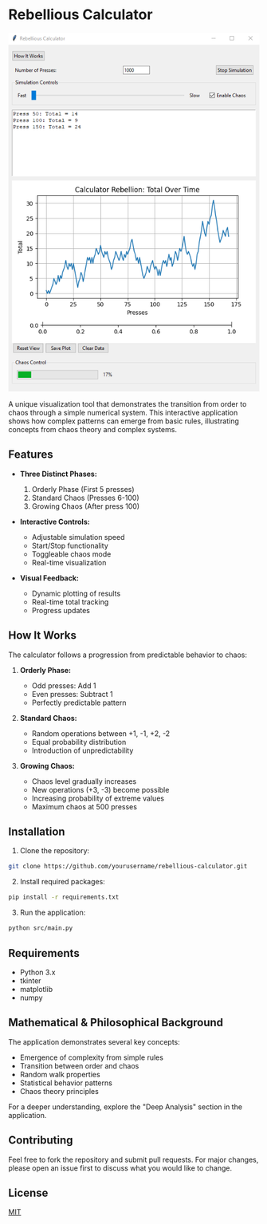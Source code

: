 # Rebellious Calculator

![Calculator Demo](assets/calculator-demo.png)

A unique visualization tool that demonstrates the transition from order to chaos through a simple numerical system. This interactive application shows how complex patterns can emerge from basic rules, illustrating concepts from chaos theory and complex systems.

## Features

- **Three Distinct Phases:**
  1. Orderly Phase (First 5 presses)
  2. Standard Chaos (Presses 6-100)
  3. Growing Chaos (After press 100)

- **Interactive Controls:**
  - Adjustable simulation speed
  - Start/Stop functionality
  - Toggleable chaos mode
  - Real-time visualization

- **Visual Feedback:**
  - Dynamic plotting of results
  - Real-time total tracking
  - Progress updates

## How It Works

The calculator follows a progression from predictable behavior to chaos:

1. **Orderly Phase:**
   - Odd presses: Add 1
   - Even presses: Subtract 1
   - Perfectly predictable pattern

2. **Standard Chaos:**
   - Random operations between +1, -1, +2, -2
   - Equal probability distribution
   - Introduction of unpredictability

3. **Growing Chaos:**
   - Chaos level gradually increases
   - New operations (+3, -3) become possible
   - Increasing probability of extreme values
   - Maximum chaos at 500 presses

## Installation

1. Clone the repository:

```bash
git clone https://github.com/yourusername/rebellious-calculator.git
```

2. Install required packages:
```bash
pip install -r requirements.txt
```

3. Run the application:
```bash
python src/main.py
```

## Requirements

- Python 3.x
- tkinter
- matplotlib
- numpy

## Mathematical & Philosophical Background

The application demonstrates several key concepts:

- Emergence of complexity from simple rules
- Transition between order and chaos
- Random walk properties
- Statistical behavior patterns
- Chaos theory principles

For a deeper understanding, explore the "Deep Analysis" section in the application.

## Contributing

Feel free to fork the repository and submit pull requests. For major changes, please open an issue first to discuss what you would like to change.

## License

[MIT](https://choosealicense.com/licenses/mit/)

